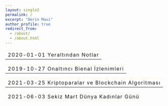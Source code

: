 ```yaml
---
layout: single2
permalink: /
excerpt: "Derin Mavi"
author_profile: true
redirect_from: 
  - /about/
  - /about.html
---
```



<table style="border: 0px; margin-bottom:0px;">
  <tbody>
   
  <tr><td style="border: 0px; border-top: 1px solid beige;"><a style=" text-decoration: none; color: inherit;letter-spacing: 0.1rem;" href="https://derinmavi.io/posts/2020/05/yeraltindan-notlar">2020-01-01 Yeraltından Notlar</a></td></tr>
  </tbody>
</table>

<table style="border: 0px; margin-bottom:0px; ">
  <tbody>
  <tr><td style="border: 0px; border-top: 1px solid beige;"><a style=" text-decoration: none; color: inherit;letter-spacing: 0.1rem;" href="https://derinmavi.io/posts/2019/10/bienal-izlenimleri">2019-10-27 Onaltıncı Bienal İzlenimleri</a></td></tr>
  </tbody>
</table>

<table style="border: 0px; margin-bottom:0px;">
  <tbody>
  <tr><td style="border: 0px; border-top: 1px solid beige;"><a style=" text-decoration: none; color: inherit;letter-spacing: 0.1rem;" href="https://derinmavi.io/posts/2020/05/kriptoparalar-ve-blockchain
">2021-03-25 Kriptoparalar ve Blockchain Algoritması</a></td></tr>
  </tbody>
</table>

<table style="border: 0px; margin-bottom:0px;">
  <tbody>
  <tr><td style="border: 0px; border-top: 1px solid beige;  border-bottom: 1px solid beige;"><a style=" text-decoration: none; color: inherit;letter-spacing: 0.1rem;" href="https://derinmavi.io/posts/2020/05/8-mart
">2021-06-03 Sekiz Mart Dünya Kadınlar Günü</a></td></tr>
  </tbody>
</table>

